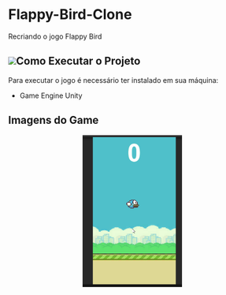 # Flappy-Bird-Clone
Recriando o jogo Flappy Bird
<h2>
<img src="https://github.githubassets.com/images/icons/emoji/unicode/1f4f7.pngg">Como Executar o Projeto
</h2>
<p>
Para executar o jogo é necessário ter instalado em sua máquina:
</p>
<ul>
    <li>Game Engine Unity</li>
</ul>
<h2>Imagens do Game</h2>
<div align="center">
<img src="Gif-Projeto/Gif-Flap_Bird-1.gif" width="40%" alt="GifGame">
</div>











